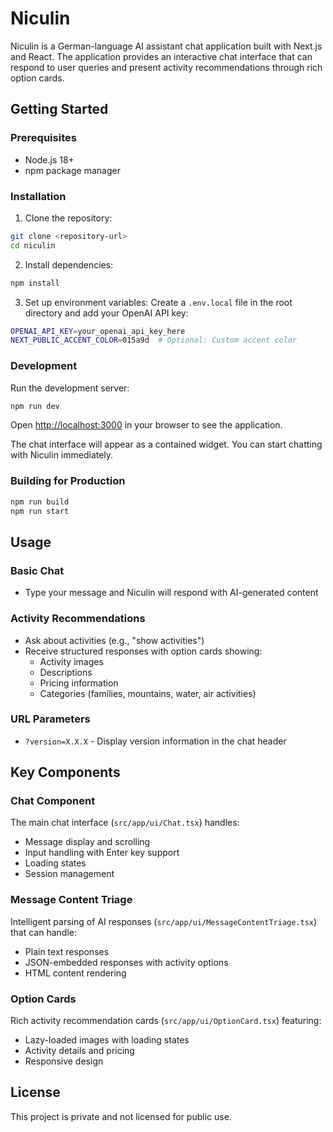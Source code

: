 # Niculin

Niculin is a German-language AI assistant chat application built with Next.js and React. The application provides an interactive chat interface that can respond to user queries and present activity recommendations through rich option cards.

## Getting Started

### Prerequisites

- Node.js 18+
- npm package manager

### Installation

1. Clone the repository:
```bash
git clone <repository-url>
cd niculin
```

2. Install dependencies:
```bash
npm install
```

3. Set up environment variables:
Create a `.env.local` file in the root directory and add your OpenAI API key:
```bash
OPENAI_API_KEY=your_openai_api_key_here
NEXT_PUBLIC_ACCENT_COLOR=015a9d  # Optional: Custom accent color
```

### Development

Run the development server:

```bash
npm run dev
```

Open [http://localhost:3000](http://localhost:3000) in your browser to see the application.

The chat interface will appear as a contained widget. You can start chatting with Niculin immediately.

### Building for Production

```bash
npm run build
npm run start
```

## Usage

### Basic Chat
- Type your message and Niculin will respond with AI-generated content

### Activity Recommendations
- Ask about activities (e.g., "show activities")
- Receive structured responses with option cards showing:
  - Activity images
  - Descriptions
  - Pricing information
  - Categories (families, mountains, water, air activities)

### URL Parameters
- `?version=X.X.X` - Display version information in the chat header

## Key Components

### Chat Component
The main chat interface (`src/app/ui/Chat.tsx`) handles:
- Message display and scrolling
- Input handling with Enter key support
- Loading states
- Session management

### Message Content Triage
Intelligent parsing of AI responses (`src/app/ui/MessageContentTriage.tsx`) that can handle:
- Plain text responses
- JSON-embedded responses with activity options
- HTML content rendering

### Option Cards
Rich activity recommendation cards (`src/app/ui/OptionCard.tsx`) featuring:
- Lazy-loaded images with loading states
- Activity details and pricing
- Responsive design

## License

This project is private and not licensed for public use.
